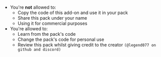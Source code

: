 - You're **not** allowed to:
  - Copy the code of this add-on and use it in your pack
  - Share this pack under your name
  - Using it for commercial purposes
- You're allowed to:
  - Learn from the pack's code
  - Change the pack's code for personal use
  - Review this pack whilst giving credit to the creator `(@legend077 on github and discord)`
